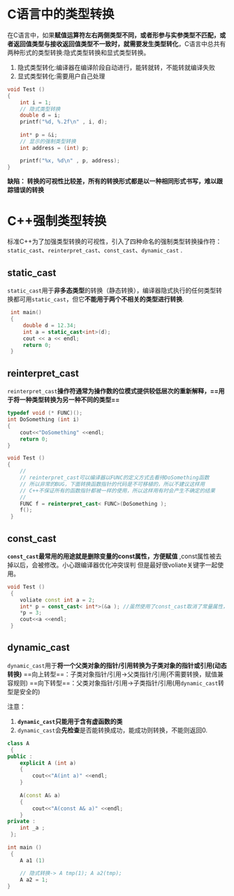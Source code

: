  # C语言中的类型转换 
 在C语言中，如果**赋值运算符左右两侧类型不同，或者形参与实参类型不匹配，或者返回值类型与接收返回值类型不一致时，就需要发生类型转化**，C语言中总共有两种形式的类型转换:隐式类型转换和显式类型转换。
1. 隐式类型转化:编译器在编译阶段自动进行，能转就转，不能转就编译失败
2. 显式类型转化:需要用户自己处理
```cpp
void Test ()
{
	int i = 1; 
	// 隐式类型转换 
	double d = i;
	printf("%d, %.2f\n" , i, d); 
	
	int* p = &i;
	// 显示的强制类型转换 
	int address = (int) p;

	printf("%x, %d\n" , p, address);
}
```
**缺陷：  转换的可视性比较差，所有的转换形式都是以一种相同形式书写，难以跟踪错误的转换**

# C++强制类型转换
标准C++为了加强类型转换的可视性，引入了四种命名的强制类型转换操作符： 
`static_cast`、`reinterpret_cast`、`const_cast`、`dynamic_cast` .


## static_cast
`static_cast`用于**非多态类型**的转换（静态转换），编译器隐式执行的任何类型转换都可用`static_cast`，但它**不能用于两个不相关的类型进行转换**.
```cpp
 int main()
 {
	 double d = 12.34;
	 int a = static_cast<int>(d);
	 cout << a << endl;
	 return 0;
 }
```

## reinterpret_cast
`reinterpret_cast`**操作符通常为操作数的位模式提供较低层次的重新解释，==用于将一种类型转换为另一种不同的类型==**
```cpp
typedef void (* FUNC)(); 
int DoSomething (int i)
{
	cout<<"DoSomething" <<endl; 
	return 0;
}

void Test () 
{
	//
	// reinterpret_cast可以编译器以FUNC的定义方式去看待DoSomething函数
	// 所以非常的BUG，下面转换函数指针的代码是不可移植的，所以不建议这样用 
	// C++不保证所有的函数指针都被一样的使用，所以这样用有时会产生不确定的结果 
	//
	FUNC f = reinterpret_cast< FUNC>(DoSomething ); 
	f();
 }
```


## const_cast
**`const_cast`最常用的用途就是删除变量的const属性，方便赋值** ,const属性被去掉以后，会被修改。小心跟编译器优化冲突误判 但是最好很voliate关键字一起使用。
```cpp
void Test () 
 {
	voliate const int a = 2;
	int* p = const_cast< int*>(&a ); //虽然使用了const_cast取消了常量属性，但是编译器还是会对其进行优化，所以最好在被const修饰的变量上使用voliate关键字
	*p = 3;
	cout<<a <<endl; 
 }
```


## dynamic_cast
`dynamic_cast`用于**将一个父类对象的指针/引用转换为子类对象的指针或引用(动态转换)**
==向上转型==：子类对象指针/引用->父类指针/引用(不需要转换，赋值兼容规则)
==向下转型==：父类对象指针/引用->子类指针/引用(用`dynamic_cast`转型是安全的)

注意：  
1. **`dynamic_cast`只能用于含有虚函数的类**  
2. `dynamic_cast`会**先检查**是否能转换成功，能成功则转换，不能则返回0.

```cpp
class A
 {
public :
	explicit A (int a) 
    {
		cout<<"A(int a)" <<endl;
    }
	
	A(const A& a) 
    {
	    cout<<"A(const A& a)" <<endl;
    } 
private :
	int _a ; 
 };
 
int main () 
 {
	A a1 (1)
	
	// 隐式转换-> A tmp(1); A a2(tmp); 
	A a2 = 1;
}
```

